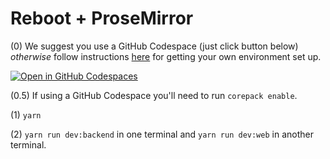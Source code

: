 # Reboot + ProseMirror

(0) We suggest you use a GitHub Codespace (just click button below) _otherwise_ follow instructions [here](https://docs.reboot.dev/develop/overview) for getting your own environment set up.

[![Open in GitHub Codespaces](https://github.com/codespaces/badge.svg)](https://codespaces.new/reboot-dev/reboot-prosemirror)

(0.5) If using a GitHub Codespace you'll need to run `corepack enable`.

(1) `yarn`

(2) `yarn run dev:backend` in one terminal and `yarn run dev:web` in another terminal.